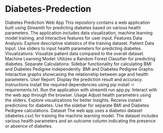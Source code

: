 # Diabetes-Predection
Diabetes Prediction Web App This repository contains a web application built using Streamlit for predicting diabetes based on various health parameters. The application includes data visualization, machine learning model training, and interactive features for user input.
Features
Data Analysis: Explore descriptive statistics of the training dataset.
Patient Data Input: Use sliders to input health parameters for predicting diabetes.
Visualizations: Visualize patient data compared to the overall dataset.
Machine Learning Model: Utilizes a Random Forest Classifier for predicting diabetes.
Separate Calculations: Sidebar functionality for calculating BMI and Diabetes Pedigree independently.
BMI and Diabetes Pedigree Graphs: Interactive graphs showcasing the relationship between age and health parameters.
User Report: Display the prediction result and accuracy.
Instructions
Install the required dependencies using pip install -r requirements.txt.
Run the application with streamlit run app.py.
Interact with the web app through the browser.
Usage
Adjust health parameters using the sliders.
Explore visualizations for better insights.
Receive instant predictions for diabetes.
Use the sidebar for separate BMI and Diabetes Pedigree calculations.
Dataset
The web app uses a diabetes dataset (diabetes.csv) for training the machine learning model. The dataset includes various health parameters and an outcome column indicating the presence or absence of diabetes.

